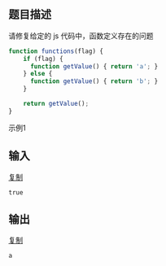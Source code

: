## 题目描述

请修复给定的 js 代码中，函数定义存在的问题

```js
function functions(flag) {
    if (flag) {
      function getValue() { return 'a'; }
    } else {
      function getValue() { return 'b'; }
    }

    return getValue();
}
```



示例1

## 输入

[复制](javascript:void(0);)

```
true
```

## 输出

[复制](javascript:void(0);)

```
a
```